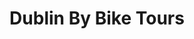 ---
title: "Dublin By Bike Tours"
address: "Meeting Point: Outside Mansion House, Dawson Street (Meet 15 Minutes before each tour) , Dublin 2, Dublin City Centre, Co. Dublin"
tel: "+353 (0)86 837 5955"
county: "Dublin"
category: "Cycling"
type: "Content"
lat: "53.33000183105469"
lng: "-6.25"
---